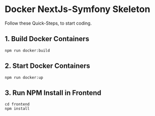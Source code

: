 # Docker NextJs-Symfony Skeleton

Follow these Quick-Steps, to start coding.

## 1. Build Docker Containers
```
npm run docker:build
```

## 2. Start Docker Containers
```
npm run docker:up
```

## 3. Run NPM Install in Frontend
```
cd frontend
npm install
```
